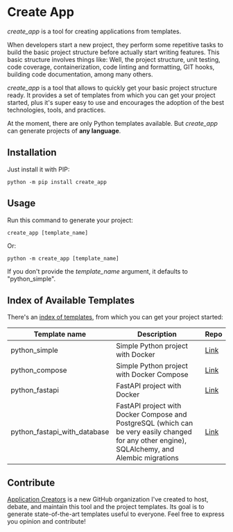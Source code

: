 # Create App

_create_app_ is a tool for creating applications from templates.

When developers start a new project, they perform some repetitive tasks to build the basic project structure before 
actually start writing features. This basic structure involves things like: Well, the project structure, unit testing, 
code coverage, containerization, code linting and formatting, GIT hooks, building code documentation, among many others. 

_create_app_ is a tool that allows to quickly get your basic project structure ready. It provides a set of templates
from which you can get your project started, plus it's super easy to use and encourages the adoption of the best 
technologies, tools, and practices. 

At the moment, there are only Python templates available. But _create_app_ can generate projects of **any language**.


## Installation

Just install it with PIP:
```shell
python -m pip install create_app
```

## Usage

Run this command to generate your project:
```shell
create_app [template_name]
```

Or:
```shell
python -m create_app [template_name]
```

If you don't provide the _template_name_ argument, it defaults to "python_simple".


## Index of Available Templates

There's an [index of templates](/templates.json), from which you can get your project started:

| **Template name**              | **Description**                                                                                                                                | **Repo**                                                                     |
|--------------------------------|------------------------------------------------------------------------------------------------------------------------------------------------|------------------------------------------------------------------------------|
| python_simple                  | Simple Python project with Docker                                                                                                              | [Link](https://github.com/application-creators/python_simple)                |
| python_compose                 | Simple Python project with Docker Compose                                                                                                      | [Link](https://github.com/application-creators/python_compose)               |
| python_fastapi                 | FastAPI project with Docker                                                                                                                    | [Link](https://github.com/application-creators/python_fastapi)               |
| python_fastapi_with_database   | FastAPI project with Docker Compose and PostgreSQL (which can be very easily changed for any other engine), SQLAlchemy, and Alembic migrations | [Link](https://github.com/application-creators/python_fastapi_with_database) |


## Contribute

[Application Creators](https://github.com/application-creators) is a new GitHub organization I've created to host, 
debate, and maintain this tool and the project templates. Its goal is to generate state-of-the-art templates useful 
to everyone. Feel free to express you opinion and contribute!
